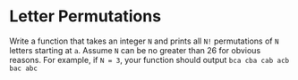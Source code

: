 # Letter Permutations

Write a function that takes an integer `N` and prints all `N!` permutations of `N` letters starting at `a`. Assume `N` can be no greater than 26 for obvious reasons. For example, if `N = 3`, your function should output `bca cba cab acb bac abc`